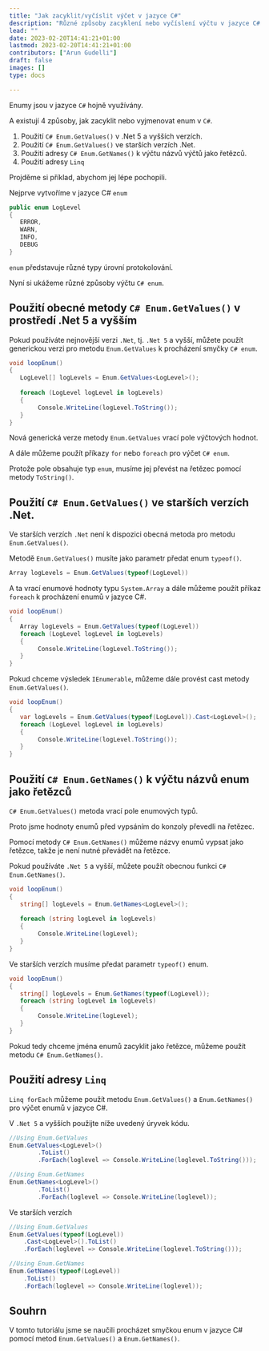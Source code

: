 ```yaml
---
title: "Jak zacyklit/vyčíslit výčet v jazyce C#"
description: "Různé způsoby zacyklení nebo vyčíslení výčtu v jazyce C# s příklady"
lead: ""
date: 2023-02-20T14:41:21+01:00
lastmod: 2023-02-20T14:41:21+01:00
contributors: ["Arun Gudelli"]
draft: false
images: []
type: docs

---
```


Enumy jsou v jazyce `C#` hojně využívány. 

A existují 4 způsoby, jak zacyklit nebo vyjmenovat enum v `C#`. 

1. Použití `C# Enum.GetValues()` v .Net 5 a vyšších verzích.
2. Použití `C# Enum.GetValues()` ve starších verzích .Net.
3. Použití adresy `C# Enum.GetNames()` k výčtu názvů výčtů jako řetězců.
4. Použití adresy `Linq`

Projděme si příklad, abychom jej lépe pochopili. 

Nejprve vytvoříme v jazyce C# `enum`

```csharp
public enum LogLevel
{
   ERROR, 
   WARN, 
   INFO, 
   DEBUG
}
```

 `enum` představuje různé typy úrovní protokolování.

Nyní si ukážeme různé způsoby výčtu `C# enum`.

## Použití obecné metody `C# Enum.GetValues()` v prostředí .Net 5 a vyšším

Pokud používáte nejnovější verzi `.Net`, tj. `.Net 5` a vyšší, můžete použít generickou verzi pro metodu `Enum.GetValues` k procházení smyčky `C# enum`.

```csharp
void loopEnum()
{
   LogLevel[] logLevels = Enum.GetValues<LogLevel>();
   
   foreach (LogLevel logLevel in logLevels)
   {
        Console.WriteLine(logLevel.ToString());
   }
}
```

Nová generická verze metody `Enum.GetValues` vrací pole výčtových hodnot. 

A dále můžeme použít příkazy `for` nebo `foreach` pro výčet `C# enum`. 

Protože pole obsahuje typ `enum`, musíme jej převést na řetězec pomocí metody `ToString()`.

## Použití `C# Enum.GetValues()` ve starších verzích .Net.

Ve starších verzích `.Net` není k dispozici obecná metoda pro metodu `Enum.GetValues()`. 

Metodě `Enum.GetValues()` musíte jako parametr předat enum `typeof()`. 

```csharp
Array logLevels = Enum.GetValues(typeof(LogLevel))
```
A ta vrací enumové hodnoty typu `System.Array` a dále můžeme použít příkaz `foreach` k procházení enumů v jazyce C#.

```csharp
void loopEnum()
{
   Array logLevels = Enum.GetValues(typeof(LogLevel))
   foreach (LogLevel logLevel in logLevels)
   {
        Console.WriteLine(logLevel.ToString());
   }
}
```

Pokud chceme výsledek `IEnumerable`, můžeme dále provést cast metody `Enum.GetValues()`.

```csharp
void loopEnum()
{
   var logLevels = Enum.GetValues(typeof(LogLevel)).Cast<LogLevel>();
   foreach (LogLevel logLevel in logLevels)
   {
        Console.WriteLine(logLevel.ToString());
   }
}
```

## Použití `C# Enum.GetNames()` k výčtu názvů enum jako řetězců 

`C# Enum.GetValues()` metoda vrací pole enumových typů. 

Proto jsme hodnoty enumů před vypsáním do konzoly převedli na řetězec.

Pomocí metody `C# Enum.GetNames()` můžeme názvy enumů vypsat jako řetězce, takže je není nutné převádět na řetězce.

Pokud používáte `.Net 5` a vyšší, můžete použít obecnou funkci `C# Enum.GetNames()`.

```csharp
void loopEnum()
{
   string[] logLevels = Enum.GetNames<LogLevel>();
   
   foreach (string logLevel in logLevels)
   {
        Console.WriteLine(logLevel);
   }
}
```

Ve starších verzích musíme předat parametr `typeof()` enum.

```csharp
void loopEnum()
{
   string[] logLevels = Enum.GetNames(typeof(LogLevel));
   foreach (string logLevel in logLevels)
   {
        Console.WriteLine(logLevel);
   }
}
```

Pokud tedy chceme jména enumů zacyklit jako řetězce, můžeme použít metodu `C# Enum.GetNames()`.

## Použití adresy `Linq`

 `Linq forEach` můžeme použít metodu `Enum.GetValues()` a `Enum.GetNames()` pro výčet enumů v jazyce C#.

V `.Net 5` a vyšších použijte níže uvedený úryvek kódu.

```csharp
//Using Enum.GetValues
Enum.GetValues<LogLevel>()
        .ToList()
        .ForEach(loglevel => Console.WriteLine(loglevel.ToString()));

//Using Enum.GetNames
Enum.GetNames<LogLevel>()
        .ToList()
        .ForEach(loglevel => Console.WriteLine(loglevel));        
```

Ve starších verzích

```csharp
//Using Enum.GetValues
Enum.GetValues(typeof(LogLevel))
    .Cast<LogLevel>().ToList()
    .ForEach(loglevel => Console.WriteLine(loglevel.ToString()));

//Using Enum.GetNames
Enum.GetNames(typeof(LogLevel))
    .ToList()
    .ForEach(loglevel => Console.WriteLine(loglevel));    
```

## Souhrn

V tomto tutoriálu jsme se naučili procházet smyčkou enum v jazyce C# pomocí metod `Enum.GetValues()` a `Enum.GetNames()`.










